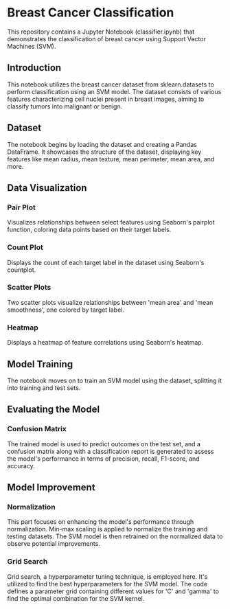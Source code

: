 # Breast Cancer Classification

This repository contains a Jupyter Notebook (classifier.ipynb) that demonstrates the classification of breast cancer using Support Vector Machines (SVM).

## Introduction
This notebook utilizes the breast cancer dataset from sklearn.datasets to perform classification using an SVM model. The dataset consists of various features characterizing cell nuclei present in breast images, aiming to classify tumors into malignant or benign.

## Dataset
The notebook begins by loading the dataset and creating a Pandas DataFrame. It showcases the structure of the dataset, displaying key features like mean radius, mean texture, mean perimeter, mean area, and more.

## Data Visualization
### Pair Plot
Visualizes relationships between select features using Seaborn's pairplot function, coloring data points based on their target labels.

### Count Plot
Displays the count of each target label in the dataset using Seaborn's countplot.

### Scatter Plots
Two scatter plots visualize relationships between 'mean area' and 'mean smoothness', one colored by target label.

### Heatmap
Displays a heatmap of feature correlations using Seaborn's heatmap.

## Model Training
The notebook moves on to train an SVM model using the dataset, splitting it into training and test sets.

## Evaluating the Model
### Confusion Matrix
The trained model is used to predict outcomes on the test set, and a confusion matrix along with a classification report is generated to assess the model's performance in terms of precision, recall, F1-score, and accuracy.

## Model Improvement
### Normalization
This part focuses on enhancing the model's performance through normalization. Min-max scaling is applied to normalize the training and testing datasets. The SVM model is then retrained on the normalized data to observe potential improvements.

### Grid Search
Grid search, a hyperparameter tuning technique, is employed here. It's utilized to find the best hyperparameters for the SVM model. The code defines a parameter grid containing different values for 'C' and 'gamma' to find the optimal combination for the SVM kernel.

